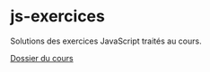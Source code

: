 # js-exercices
Solutions des exercices JavaScript traités au cours.

[Dossier du cours](https://drive.google.com/drive/folders/159GTJZIt3lVuPEdoGbV6PnwkniTyKP8a?usp=sharing)
